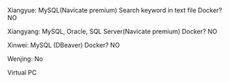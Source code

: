 Xiangyue: MySQL(Navicate premium)
    Search keyword in text file
 Docker? NO

Xiangyang: MySQL, Oracle, SQL Server(Navicate premium)
 Docker? NO
         
Xinwei:   MySQL (DBeaver)
 Docker? NO
       
Wenjing: No

Virtual PC
